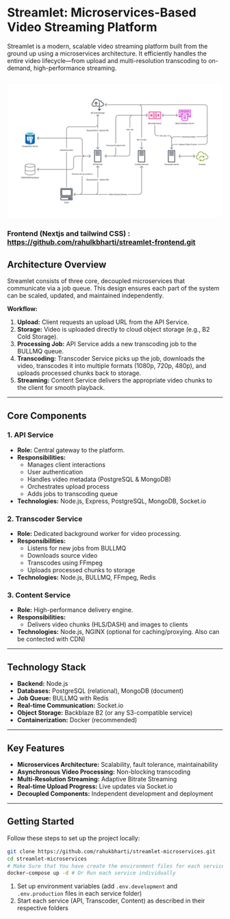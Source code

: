 # Streamlet: Microservices-Based Video Streaming Platform

Streamlet is a modern, scalable video streaming platform built from the ground up using a microservices architecture. It efficiently handles the entire video lifecycle—from upload and multi-resolution transcoding to on-demand, high-performance streaming.

## ![Architecture Diagram](./Streamlet.jpg)

### Frontend (Nextjs and tailwind CSS) : https://github.com/rahulkbharti/streamlet-frontend.git

## Architecture Overview

Streamlet consists of three core, decoupled microservices that communicate via a job queue. This design ensures each part of the system can be scaled, updated, and maintained independently.

**Workflow:**

1. **Upload:** Client requests an upload URL from the API Service.
2. **Storage:** Video is uploaded directly to cloud object storage (e.g., B2 Cold Storage).
3. **Processing Job:** API Service adds a new transcoding job to the BULLMQ queue.
4. **Transcoding:** Transcoder Service picks up the job, downloads the video, transcodes it into multiple formats (1080p, 720p, 480p), and uploads processed chunks back to storage.
5. **Streaming:** Content Service delivers the appropriate video chunks to the client for smooth playback.

---

## Core Components

### 1. API Service

- **Role:** Central gateway to the platform.
- **Responsibilities:**
  - Manages client interactions
  - User authentication
  - Handles video metadata (PostgreSQL & MongoDB)
  - Orchestrates upload process
  - Adds jobs to transcoding queue
- **Technologies:** Node.js, Express, PostgreSQL, MongoDB, Socket.io

### 2. Transcoder Service

- **Role:** Dedicated background worker for video processing.
- **Responsibilities:**
  - Listens for new jobs from BULLMQ
  - Downloads source video
  - Transcodes using FFmpeg
  - Uploads processed chunks to storage
- **Technologies:** Node.js, BULLMQ, FFmpeg, Redis

### 3. Content Service

- **Role:** High-performance delivery engine.
- **Responsibilities:**
  - Delivers video chunks (HLS/DASH) and images to clients
- **Technologies:** Node.js, NGINX (optional for caching/proxying. Also can be contected with CDN)

---

## Technology Stack

- **Backend:** Node.js
- **Databases:** PostgreSQL (relational), MongoDB (document)
- **Job Queue:** BULLMQ with Redis
- **Real-time Communication:** Socket.io
- **Object Storage:** Backblaze B2 (or any S3-compatible service)
- **Containerization:** Docker (recommended)

---

## Key Features

- **Microservices Architecture:** Scalability, fault tolerance, maintainability
- **Asynchronous Video Processing:** Non-blocking transcoding
- **Multi-Resolution Streaming:** Adaptive Bitrate Streaming
- **Real-time Upload Progress:** Live updates via Socket.io
- **Decoupled Components:** Independent development and deployment

---

## Getting Started

Follow these steps to set up the project locally:

```bash
git clone https://github.com/rahukbharti/streamlet-microservices.git
cd streamlet-microservices
# Make Sure that You have create the environment files for each service
docker-compose up -d # Or Run each service individually
```

1. Set up environment variables (add `.env.development` and `.env.production` files in each service folder)
2. Start each service (API, Transcoder, Content) as described in their respective folders
